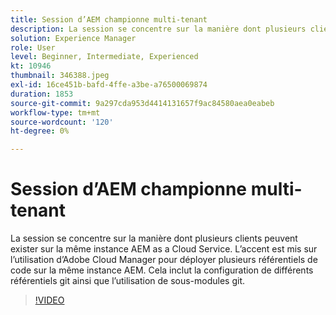 ```yaml
---
title: Session d’AEM championne multi-tenant
description: La session se concentre sur la manière dont plusieurs clients peuvent exister sur la même instance AEM as a Cloud Service. L’accent est mis sur l’utilisation d’Adobe Cloud Manager pour déployer plusieurs référentiels de code sur la même instance AEM. Cela inclut la configuration de différents référentiels git ainsi que l’utilisation de sous-modules git.
solution: Experience Manager
role: User
level: Beginner, Intermediate, Experienced
kt: 10946
thumbnail: 346388.jpeg
exl-id: 16ce451b-bafd-4ffe-a3be-a76500069874
duration: 1853
source-git-commit: 9a297cda953d4414131657f9ac84580aea0eabeb
workflow-type: tm+mt
source-wordcount: '120'
ht-degree: 0%

---
```


# Session d’AEM championne multi-tenant

La session se concentre sur la manière dont plusieurs clients peuvent exister sur la même instance AEM as a Cloud Service. L’accent est mis sur l’utilisation d’Adobe Cloud Manager pour déployer plusieurs référentiels de code sur la même instance AEM. Cela inclut la configuration de différents référentiels git ainsi que l’utilisation de sous-modules git.

>[!VIDEO](https://video.tv.adobe.com/v/346388/?quality=12&learn=on)
